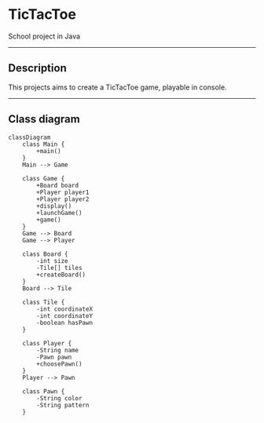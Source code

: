 # TicTacToe

School project in Java

---

## Description
This projects aims to create a TicTacToe game, playable in console.

---

## Class diagram

```mermaid
classDiagram
    class Main {
        +main()
    }
    Main --> Game

    class Game {
        +Board board
        +Player player1
        +Player player2
        +display()
        +launchGame()
        +game()
    }
    Game --> Board
    Game --> Player

    class Board {
        -int size
        -Tile[] tiles
        +createBoard()
    }
    Board --> Tile

    class Tile {
        -int coordinateX
        -int coordinateY
        -boolean hasPawn
    }

    class Player {
        -String name
        -Pawn pawn
        +choosePawn()
    }
    Player --> Pawn

    class Pawn {
        -String color
        -String pattern
    }
